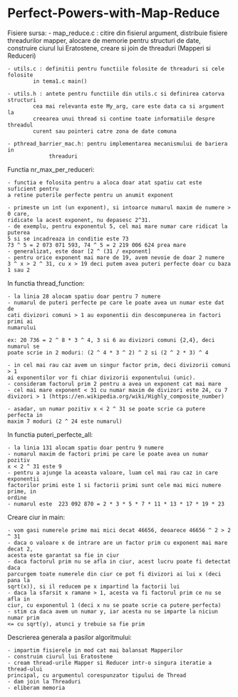 # Perfect-Powers-with-Map-Reduce

Fisiere sursa:
	- map_reduce.c : citire din fisierul argument, distribuie fisiere threadurilor
		    mapper, alocare de memorie pentru structuri de date, construire
		    ciurul lui Eratostene, creare si join de threaduri (Mapperi si
		    Reduceri)
		    
	- utils.c : definitii pentru functiile folosite de threaduri si cele folosite
		    in tema1.c main()
		    
	- utils.h : antete pentru functiile din utils.c si definirea catorva structuri
		    cea mai relevanta este My_arg, care este data ca si argument la
		    creearea unui thread si contine toate informatiile despre threadul
		    curent sau pointeri catre zona de date comuna
		    
	- pthread_barrier_mac.h: pentru implementarea mecanismului de bariera in
				 threaduri
		    
Functia nr_max_per_reduceri:
	
	- functia e folosita pentru a aloca doar atat spatiu cat este suficient pentru
	a retine puterile perfecte pentru un anumit exponent

	- primeste un int (un exponent), si intoarce numarul maxim de numere > 0 care,
	ridicate la acest exponent, nu depasesc 2^31.
	- de exemplu, pentru exponentul 5, cel mai mare numar care ridicat la puterea
	5 si se incadreaza in conditie este 73 
	73 ^ 5 = 2 073 071 593, 74 ^ 5 = 2 219 006 624 prea mare
	- generalizat, este doar [2 ^ (31 / exponent]
	- pentru orice exponent mai mare de 19, avem nevoie de doar 2 numere
	3 ^ x > 2 ^ 31, cu x > 19 deci putem avea puteri perfecte doar cu baza 1 sau 2
	
In functia thread_function:

	- la linia 28 alocam spatiu doar pentru 7 numere
	- numarul de puteri perfecte pe care le poate avea un numar este dat de
	cati divizori comuni > 1 au exponentii din descompunerea in factori primi ai
	numarului
	
	ex: 20 736 = 2 ^ 8 * 3 ^ 4, 3 si 6 au divizori comuni {2,4}, deci numarul se
	poate scrie in 2 moduri: (2 ^ 4 * 3 ^ 2) ^ 2 si (2 ^ 2 * 3) ^ 4
	
	- in cel mai rau caz avem un singur factor prim, deci divizorii comuni > 1
	ai exponentilor vor fi chiar divizorii exponentului (unic).
	- consideram factorul prim 2 pentru a avea un exponent cat mai mare
	- cel mai mare exponent < 31 cu numar maxim de divizori este 24, cu 7
	divizori > 1 (https://en.wikipedia.org/wiki/Highly_composite_number)
	
	- asadar, un numar pozitiv x < 2 ^ 31 se poate scrie ca putere perfecta in
	maxim 7 moduri (2 ^ 24 este numarul)
	
In functia puteri_perfecte_all:

	- la linia 131 alocam spatiu doar pentru 9 numere
	- numarul maxim de factori primi pe care le poate avea un numar pozitiv
	x < 2 ^ 31 este 9
	- pentru a ajunge la aceasta valoare, luam cel mai rau caz in care exponentii
	factorilor primi este 1 si factorii primi sunt cele mai mici numere prime, in
	ordine
	- numarul este  223 092 870 = 2 * 3 * 5 * 7 * 11 * 13 * 17 * 19 * 23
	
Creare ciur in main:

	- vom gasi numerele prime mai mici decat 46656, deoarece 46656 ^ 2 > 2 ^ 31
	- daca o valoare x de intrare are un factor prim cu exponent mai mare decat 2,
	acesta este garantat sa fie in ciur
	- daca factorul prim nu se afla in ciur, acest lucru poate fi detectat daca
	parcurgem toate numerele din ciur ce pot fi divizori ai lui x (deci pana la
	sqrt(x)), si il reducem pe x impartind la factorii lui
	- daca la sfarsit x ramane > 1, acesta va fi factorul prim ce nu se afla in
	ciur, cu exponentul 1 (deci x nu se poate scrie ca putere perfecta)
	- stim ca daca avem un numar y, iar acesta nu se imparte la niciun numar prim
	<= cu sqrt(y), atunci y trebuie sa fie prim
	
Descrierea generala a pasilor algoritmului:

	- impartim fisierele in mod cat mai balansat Mapperilor
	- construim ciurul lui Eratostene
	- cream thread-urile Mapper si Reducer intr-o singura iteratie a thread-ului
	principal, cu argumentul corespunzator tipului de Thread
	- dam join la Threaduri
	- eliberam memoria
